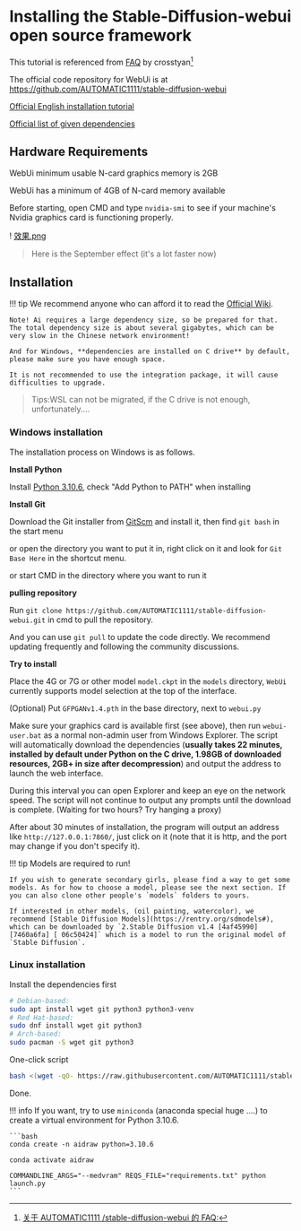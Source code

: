 # Installing the Stable-Diffusion-webui open source framework

This tutorial is referenced from [FAQ](https://gist.github.com/crosstyan/f912612f4c26e298feec4a2924c41d99#prompt-editingmixing) by crosstyan[^2]

The official code repository for WebUi is at https://github.com/AUTOMATIC1111/stable-diffusion-webui

[Official English installation tutorial](https://github.com/AUTOMATIC1111/stable-diffusion-webui#installation-and-running)

[Official list of given dependencies](https://github.com/AUTOMATIC1111/stable-diffusion-webui/wiki/Dependencies)


## Hardware Requirements

WebUi minimum usable N-card graphics memory is 2GB

WebUi has a minimum of 4GB of N-card memory available


Before starting, open CMD and type `nvidia-smi` to see if your machine's Nvidia graphics card is functioning properly.

! [效果.png](https://s1.ax1x.com/2022/10/10/xtdNNR.png)
>Here is the September effect (it's a lot faster now)


## Installation

!!! tip
    We recommend anyone who can afford it to read the [Official Wiki](https://github.com/AUTOMATIC1111/stable-diffusion-webui/wiki).

    Note! Ai requires a large dependency size, so be prepared for that. The total dependency size is about several gigabytes, which can be very slow in the Chinese network environment!

    And for Windows, **dependencies are installed on C drive** by default, please make sure you have enough space.

    It is not recommended to use the integration package, it will cause difficulties to upgrade.

>Tips:WSL can not be migrated, if the C drive is not enough, unfortunately....



### **Windows installation**

The installation process on Windows is as follows.

**Install Python**

Install [Python 3.10.6](https://www.python.org/downloads/windows/), check "Add Python to PATH" when installing


**Install Git**

Download the Git installer from [GitScm](https://git-scm.com/download/win) and install it, then find `git bash` in the start menu

or open the directory you want to put it in, right click on it and look for `Git Base Here` in the shortcut menu.

or start CMD in the directory where you want to run it


**pulling repository**


Run `git clone https://github.com/AUTOMATIC1111/stable-diffusion-webui.git` in cmd to pull the repository.

And you can use `git pull` to update the code directly. We recommend updating frequently and following the community discussions.


**Try to install**

Place the 4G or 7G or other model `model.ckpt` in the `models` directory, `WebUi` currently supports model selection at the top of the interface.

(Optional) Put `GFPGANv1.4.pth` in the base directory, next to `webui.py`

Make sure your graphics card is available first (see above), then run `webui-user.bat` as a normal non-admin user from Windows Explorer. The script will automatically download the dependencies (**usually takes 22 minutes, installed by default under Python on the C drive, 1.98GB of downloaded resources, 2GB+ in size after decompression**) and output the address to launch the web interface.

During this interval you can open Explorer and keep an eye on the network speed. The script will not continue to output any prompts until the download is complete. (Waiting for two hours? Try hanging a proxy)

After about 30 minutes of installation, the program will output an address like `http://127.0.0.1:7860/`, just click on it (note that it is http, and the port may change if you don't specify it).




!!! tip
    Models are required to run!

    If you wish to generate secondary girls, please find a way to get some models. As for how to choose a model, please see the next section. If you can also clone other people's `models` folders to yours.

    If interested in other models, (oil painting, watercolor), we recommend [Stable Diffusion Models](https://rentry.org/sdmodels#), which can be downloaded by `2.Stable Diffusion v1.4 [4af45990] [7460a6fa] [ 06c50424]` which is a model to run the original model of `Stable Diffusion`.


### Linux installation

Install the dependencies first

```bash
# Debian-based:
sudo apt install wget git python3 python3-venv
# Red Hat-based:
sudo dnf install wget git python3
# Arch-based:
sudo pacman -S wget git python3
```

One-click script

```bash
bash <(wget -qO- https://raw.githubusercontent.com/AUTOMATIC1111/stable-diffusion-webui/master/webui.sh)
```

Done.


!!! info
    If you want, try to use `miniconda` (anaconda special huge ....) to create a virtual environment for Python 3.10.6.


    ```bash
    conda create -n aidraw python=3.10.6

    conda activate aidraw

    COMMANDLINE_ARGS="--medvram" REQS_FILE="requirements.txt" python launch.py
    ```
[^2]:[关于 AUTOMATIC1111 /stable-diffusion-webui 的 FAQ:](https://gist.github.com/crosstyan/f912612f4c26e298feec4a2924c41d99)

